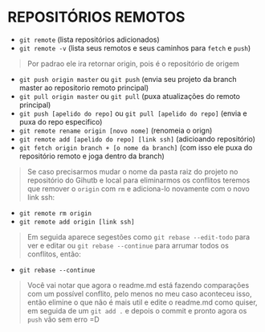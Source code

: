 # REPOSITÓRIOS REMOTOS #

* `git remote` (lista repositórios adicionados)
* `git remote -v` (lista seus remotos e seus caminhos para `fetch` e `push`)
> Por padrao ele ira retornar origin, pois é o repositório de origem
* `git push origin master` ou `git push` (envia seu projeto da branch master ao repositorio remoto principal)
* `git pull origin master` ou `git pull` (puxa atualizações do remoto principal)
* `git push [apelido do repo]` ou `git pull [apelido do repo]` (envia e puxa do repo especifico)
* `git remote rename origin [novo nome]` (renomeia o orign)
* `git remote add [apelido do repo] [link ssh]` (adicioando repositório)
* `git fetch origin branch + [o nome da branch]` (com isso ele puxa do repositório remoto e joga dentro da branch)
> Se caso precisarmos mudar o nome da pasta raiz do projeto no repositório do Gihutb e local para eliminarmos os conflitos teremos que remover o `origin` com `rm` e adiciona-lo novamente com o novo link ssh: 
* `git remote rm origin`
* `git remote add origin [link ssh]`
> Em seguida aparece segestões como `git rebase --edit-todo` para ver e editar ou `git rebase --continue` para arrumar todos os conflitos, então: 
* `git rebase --continue`
> Você vai notar que agora o readme.md está fazendo comparações com um possível conflito, pelo menos no meu caso aconteceu isso, então elimine o que não é mais util e edite o readme.md como quiser, em seguida de um `git add .` e depois o commit e pronto agora os `push` vão sem erro =D
